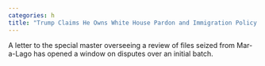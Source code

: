 ```yaml
---
categories: h
title: "Trump Claims He Owns White House Pardon and Immigration Policy Records"
---
```

A letter to the special master overseeing a review of files seized from Mar-a-Lago has opened a window on disputes over an initial batch.